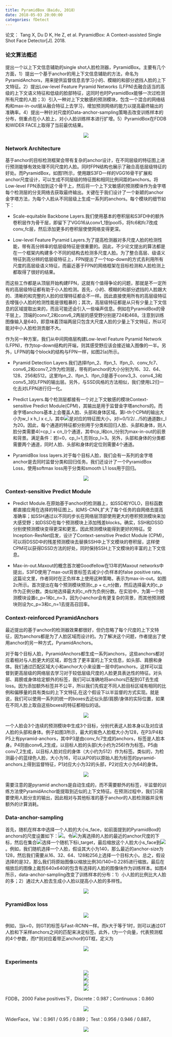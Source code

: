 ```yaml
---
title: PyramidBox（Baidu, 2018）
date: 2018-05-03 20:00:00
categories: fDetect
---
```


<script type="text/javascript" src="http://cdn.mathjax.org/mathjax/latest/MathJax.js?config=default"></script>

论文： Tang X, Du D K, He Z, et al. PyramidBox: A Context-assisted Single Shot Face Detector[J]. 2018.

### 论文算法概述

   提出一个以上下文信息辅助的single shot人脸检测器，PyramidBox。主要有几个方面，1）提出一个基于anchor的用上下文信息辅助的方法，命名为PyramidAnchors，用来提供监督信息去学习小的、模糊的和部分遮挡人脸的上下文特征。2）提出Low-level Feature Pyramid Networks (LFPN)去融合适当的高级的上下文语义特征和低级的脸部特征，这同时也时PyramidBox能够一次过检测所有尺度的人脸；3）引入一种对上下文敏感的预测模块，包含一个混合的网络结构和max-in-out层从融合特征上去学习，增加预测网络的能力以提高最终输出的准确率。4）提出一种针对尺度的Data-anchor-sampling策略去改变训练样本的分布，侧重点在小人脸上，对小人脸训练样本进行扩增。5）PyramidBox在FDDB和WIDER FACE上取得了当前最优结果。
   
<center><img src="{{ site.baseurl }}/images/pdDetect/pyramidbox1.png"></center>
	   
### Network Architecture

   基于anchor的目标检测框架会带有复杂的anchor设计，在不同层级的特征图上进行预测能够有效处理不同尺度的人脸。同时FPN结构也展示了融合高低层级特征的好处。而PyramidBox，如图1所示，使用跟S3FD一样的VGG16骨干扩展和anchor尺度设计，可以生成不同层级的特征图和相同比例间距的anchors。将Low-level FPN添加到这个骨干上，然后将一个上下文敏感的预测模块作为金字塔每个检测层的分支网络去获取最终输出。关键在于我们设计了一个新颖的anchor金字塔方法，为每个人脸从不同层级上生成一系列的anchors。每个模块的细节如下：

* Scale-equitable Backbone Layers.我们使用基本的卷积层和S3FD中的额外卷积层作为骨干层，即留下了VGG16从conv1_1到pool5，将fc6和fc7改成conv_fc层，然后添加更多的卷积层使使网络变得更深。

* Low-level Feature Pyramid Layers.为了提高检测器对多尺度人脸的检测性能，带有高分辨率的低层级特征是很重要的。因此，不少论文提出的算法都是在一个框架内构建多个不同的结构去检测多尺度人脸。为了整合高层、级语义特征到高分辨的低层级特征上，FPN提出了一个top-down的方式去利用所有尺度的高层级语义特征，而最近基于FPN的网络框架在目标检测和人脸检测上都取得了很好的结果。

而这些工作都是从顶层开始构建FPN，这就有个值得争论的问题，那就是不一定所有的高层级特征都有助于小人脸检测。首先，小的、模糊的和部分遮挡的人脸跟大的、清晰的和完整的人脸的纹理特征都会不一样。因此直接使用所有的高层级特征去增强小人脸的检测性能是很粗暴的；其次，高层级特征都是从只有少量上下文信息的区域提取出来的，而且可能还会引入一些噪声信息。例如在PyramidBox的骨干层上，顶端的conv7_2和conv6_2两层的感受野分别是724和468。注意到训练图像输入是640，即意味着顶端两层只包含大尺度人脸的少量上下文特征，所以可能对中小人脸检测贡献不大。

作为另一种方案，我们从中间网络层构建Low-level Feature Pyramid Network (LFPN)，作为top-down结构的开端，则其感受野应该会接近输入图像的一半。另外，LFPN的每个block的结构与FPN一样，如图2(a)所示。

* Pyramid Detection Layers.我们选择lfpn_2、lfpn_1、lfpn_0、conv_fc7、conv6_2和conv7_2作为检测层，带有的anchor的大小分别为16、32、64、128、256和512。这里lfpn_2、lfpn_1、lfpn_0是基于conv3_3、conv4_3和conv5_3的LFPN的输出层。另外，与SSD风格的方法相似，我们使用L2归一化去对LFPN进行归一化。

* Predict Layers.每个检测层都接有一个对上下文敏感的模块Context-sensitive Predict Module(CPM)，其输出是用于监督金字塔anchors的。而金字塔anchors基本上会覆盖人脸、头部和身体区域。第l-th个CPM的输出大小为w_l x h_l x c_l，其中<img src="{{ site.baseurl }}/images/pdDetect/pyramidbox2.png">是对应的特征图大小，对l=0/1/2/.../5的通道数c_l为20。因此，每个通道的特征都分别用于分类和回归人脸、头部和身体，则人脸分类需要4(=cp_l + cn_l)个通道，其中cp_l和cn_l分别为max-in-out的前景和背景。满足条件：若l=0，cp_l=1,否则cp_l=3。另外，头部和身体的分类都需要两个通道，同时人脸、头部和身体的定位则需要4个通道。

* PyramidBox loss layers.对于每个目标人脸，我们会有一系列的金字塔anchor是去同时监督分类和回归任务。我们还设计了一个PyramidBox Loss，使用softmax loss用于分类和smooth L1 loss用于回归。

<center><img src="{{ site.baseurl }}/images/pdDetect/pyramidbox3.png"></center>

### Context-sensitive Predict Module

* Predict Module.在原始基于anchor的检测器上，如SSD和YOLO，目标函数都直接应用在选择的特征图上。如MS-CNN,扩大了每个任务的自网络去提高准确率；如SSH通过以不同的步长在网络层顶部使用更大的卷积预测模块来加大感受野；如DSSD在每个预测模块上添加残差blocks。确实，SSH和DSSD分别使预测模块变得更深和更宽，因此预测模块能得到更好的特征。受Inception-ResNet启发，设计了Context-sensitive Predict Module (CPM)，可以将DSSD中的残差预测模块去替换SSH中上下文模块的卷积层，这样使CPM可以获得DSSD方法的好处，同时保持SSH上下文模块的丰富的上下文信息。

* Max-in-out.Maxout的概念首次被Goodfellow在13年的Maxout networks中提出，S3FD使用了max-out背景标签去减少小负样本的false positive rate。这篇论文里，作者同时在正负样本上使用这种策略，表示为max-in-out。如图2c所示。首次提出在每个预测模块预测c_p + c_n分数，然后选择最大的c_p作为正例分数。类似地选择最大的c_n作为负例分数。在实验中，为第一个预测模块设置c_p=1和c_n=3，因为小anchor会有更复杂的背景，而其他预测模块则设为c_p=3和c_n=1去提高召回率。

### Context-reinforced PyramidAnchors

   最近提出的基于anchor的检测器效果都很好，但仍忽略了每个尺度的上下文特征，因为anchors都是为了人脸区域而设计的。为了解决这个问题，作者提出了使用anchor的另一种方式，PyramidAnchors。

   对于每个目标人脸，PyramidAnchors都生成一系列anchors，这些anchors都对应着相对与人脸更大的区域，即包含了更丰富的上下文信息，如头部、肩膀和身体。我们通过匹配区域大小和anchor大小来设置一层中的anchors，这样可以监督到更高层级的网络层去学习对于较低层级尺度的人脸更具表达性的特征。对头部、肩膀或身体给定额外的标签，我们可以准确地将anchors匹配到GT去生成loss。因为添加额外标签并不公平，所以我们先假定不同人脸目标区域有相同的比例和偏移量的具有类似的上下文特征,在这个假设下以半监督的方式实现。就是说，我们可以使用一系列的统一的boxes去近似头部/肩膀/身体的实际位置，如果在不同人脸上取自这些boxes的特征都相似的话。

<center><img src="{{ site.baseurl }}/images/pdDetect/pyramidbox4.png"></center>
   
   一个人脸会3个连续的预测模块中生成3个目标，分别代表这人脸本身以及对应该人脸的头部和身体。例子如图3所示，最大的紫色人脸框大小为128，在P3/P4和P5上有pyramid-anchors，其中P3是由conv_fc7生成的anchors，标签是人脸本身。P4则由conv6_2生成，以目标人脸的头部(大小约为256)作为标签。P5由conv7_2生成，以目标人脸对应的身体（大小约为512）作为标签。类似的，为检测最小的蓝绿色人脸，大小为16，可以从P0的以原始人脸为标签的pyramid-anchors上得到监督特征，P1对应大小为32的头部，P2对应大小为64的身体。
   
<center><img src="{{ site.baseurl }}/images/pdDetect/pyramidbox5.png"></center>

   需要注意的是pyramid anchors是自动生成的，而不需要额外的标签，半监督的训练方法使PyramidAnchor能提取到近似的上下文特征。在预测过程中，我们只需要使用人脸分支的输出，因此相对与其他标准的基于anchor的人脸检测器并没有额外的计算消耗。
   
### Data-anchor-sampling

   首先，随机在样本中选择一个人脸的大小s_face，如前面提到的PyramidBox的anchors的尺度设置如下：<img src="{{ site.baseurl }}/images/pdDetect/pyramidbox6.png">。令<img src="{{ site.baseurl }}/images/pdDetect/pyramidbox7.png">为离选择的人脸的最近的anchor尺度的下标，然后在集合<img src="{{ site.baseurl }}/images/pdDetect/pyramidbox8.png">选择一个随机下标i_target，最后缩放这个人脸大小s_face到<img src="{{ site.baseurl }}/images/pdDetect/pyramidbox9.png">。例如，我们随机选择一个人脸，假设其大小为140，那么最近的anchor-size为128，然后我们需要从16、32、64、128和256上选择一个目标大小。总之，假设选择的是32，那么我们将原始图像以缩放比例30/140=0.2285进行缩放。最后在缩放后的图像上裁剪640x640的包含有选择的人脸的图像块作为训练样本。如图4所示，data-anchor-sampling改变了训练样本的分布：1）小人脸的比例比大人脸的多；2）通过大人脸去生成小人脸以提高小人脸的多样性。

<center><img src="{{ site.baseurl }}/images/pdDetect/pyramidbox10.png"></center>
   
### PyramidBox loss

<center><img src="{{ site.baseurl }}/images/pdDetect/pyramidbox11.png"></center>

   例如，当k=0，则GT的标签与Fast-RCNN一样。而k大于等于1时，则可以通过GT人脸和下采样anchors之间的匹配来决定标签。此外，t为一个向量，代表预测框的4个参数，而t*则对应着带正anchor的GT框，定义为
   
<center><img src="{{ site.baseurl }}/images/pdDetect/pyramidbox12.png"></center>

### Experiments

<center><img src="{{ site.baseurl }}/images/pdDetect/pyramidbox13.png"></center>

<center><img src="{{ site.baseurl }}/images/pdDetect/pyramidbox14.png"></center>

<center><img src="{{ site.baseurl }}/images/pdDetect/pyramidbox15.png"></center>

<center><img src="{{ site.baseurl }}/images/pdDetect/pyramidbox16.png"></center>

   FDDB，2000 False positives下，Discrete：0.987；Continuous：0.860

<center><img src="{{ site.baseurl }}/images/pdDetect/pyramidbox17.png"></center>

   WiderFace，Val：0.961 / 0.95 / 0.889； Test：0.956 / 0.946 / 0.887。

<center><img src="{{ site.baseurl }}/images/pdDetect/pyramidbox18.png"></center>
   
   
